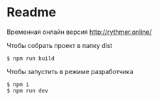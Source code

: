 # Readme

Временная онлайн версия http://rythmer.online/

Чтобы собрать проект в папку dist

```
$ npm run build
```

Чтобы запустить в режиме разработчика

```
$ npm i
$ npm run dev

```
